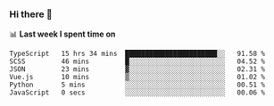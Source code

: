 ### Hi there 👋

<!--
**DBvc/DBvc** is a ✨ _special_ ✨ repository because its `README.md` (this file) appears on your GitHub profile.

Here are some ideas to get you started:

- 🔭 I’m currently working on ...
- 🌱 I’m currently learning ...
- 👯 I’m looking to collaborate on ...
- 🤔 I’m looking for help with ...
- 💬 Ask me about ...
- 📫 How to reach me: ...
- 😄 Pronouns: ...
- ⚡ Fun fact: ...
-->

📊 **Last week I spent time on**
<!--START_SECTION:waka-->

```text
TypeScript   15 hrs 34 mins  ███████████████████████░░   91.58 %
SCSS         46 mins         █░░░░░░░░░░░░░░░░░░░░░░░░   04.52 %
JSON         23 mins         ▓░░░░░░░░░░░░░░░░░░░░░░░░   02.31 %
Vue.js       10 mins         ▒░░░░░░░░░░░░░░░░░░░░░░░░   01.02 %
Python       5 mins          ░░░░░░░░░░░░░░░░░░░░░░░░░   00.51 %
JavaScript   0 secs          ░░░░░░░░░░░░░░░░░░░░░░░░░   00.06 %
```

<!--END_SECTION:waka-->
